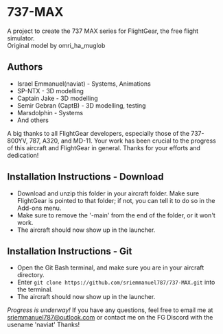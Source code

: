 # 737-MAX
A project to create the 737 MAX series for FlightGear, the free flight simulator.
<br>Original model by omri_ha_muglob

## Authors
- Israel Emmanuel(naviat) - Systems, Animations
- SP-NTX - 3D modelling
- Captain Jake - 3D modelling
- Semir Gebran (CaptB) - 3D modelling, testing
- Marsdolphin - Systems
- And others

A big thanks to all FlightGear developers, especially those of the 737-800YV, 787, A320, and MD-11. Your work has been crucial to the progress of this aircraft and FlightGear in general. Thanks for your efforts and dedication!

## Installation Instructions - Download
- Download and unzip this folder in your aircraft folder. Make sure FlightGear is pointed to that folder; if not, you can tell it to do so in the Add-ons menu.
- Make sure to remove the '-main' from the end of the folder, or it won't work.
- The aircraft should now show up in the launcher.

## Installation Instructions - Git
- Open the Git Bash terminal, and make sure you are in your aircraft directory.
- Enter `git clone https://github.com/sriemmanuel787/737-MAX.git` into the terminal.
- The aircraft should now show up in the launcher.

*Progress is underway!* If you have any questions, feel free to email me at sriemmanuel787@outlook.com or contact me on the FG Discord with the usename 'naviat' Thanks!

